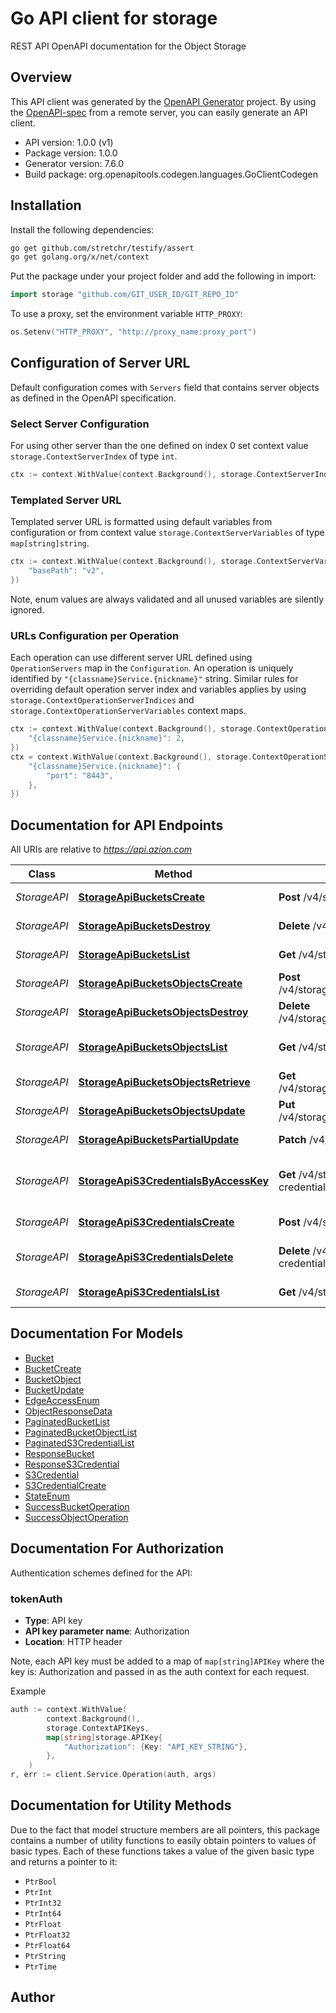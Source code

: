 # Go API client for storage

REST API OpenAPI documentation for the Object Storage

## Overview
This API client was generated by the [OpenAPI Generator](https://openapi-generator.tech) project.  By using the [OpenAPI-spec](https://www.openapis.org/) from a remote server, you can easily generate an API client.

- API version: 1.0.0 (v1)
- Package version: 1.0.0
- Generator version: 7.6.0
- Build package: org.openapitools.codegen.languages.GoClientCodegen

## Installation

Install the following dependencies:

```sh
go get github.com/stretchr/testify/assert
go get golang.org/x/net/context
```

Put the package under your project folder and add the following in import:

```go
import storage "github.com/GIT_USER_ID/GIT_REPO_ID"
```

To use a proxy, set the environment variable `HTTP_PROXY`:

```go
os.Setenv("HTTP_PROXY", "http://proxy_name:proxy_port")
```

## Configuration of Server URL

Default configuration comes with `Servers` field that contains server objects as defined in the OpenAPI specification.

### Select Server Configuration

For using other server than the one defined on index 0 set context value `storage.ContextServerIndex` of type `int`.

```go
ctx := context.WithValue(context.Background(), storage.ContextServerIndex, 1)
```

### Templated Server URL

Templated server URL is formatted using default variables from configuration or from context value `storage.ContextServerVariables` of type `map[string]string`.

```go
ctx := context.WithValue(context.Background(), storage.ContextServerVariables, map[string]string{
	"basePath": "v2",
})
```

Note, enum values are always validated and all unused variables are silently ignored.

### URLs Configuration per Operation

Each operation can use different server URL defined using `OperationServers` map in the `Configuration`.
An operation is uniquely identified by `"{classname}Service.{nickname}"` string.
Similar rules for overriding default operation server index and variables applies by using `storage.ContextOperationServerIndices` and `storage.ContextOperationServerVariables` context maps.

```go
ctx := context.WithValue(context.Background(), storage.ContextOperationServerIndices, map[string]int{
	"{classname}Service.{nickname}": 2,
})
ctx = context.WithValue(context.Background(), storage.ContextOperationServerVariables, map[string]map[string]string{
	"{classname}Service.{nickname}": {
		"port": "8443",
	},
})
```

## Documentation for API Endpoints

All URIs are relative to *https://api.azion.com*

Class | Method | HTTP request | Description
------------ | ------------- | ------------- | -------------
*StorageAPI* | [**StorageApiBucketsCreate**](docs/StorageAPI.md#storageapibucketscreate) | **Post** /v4/storage/buckets | Create a new bucket
*StorageAPI* | [**StorageApiBucketsDestroy**](docs/StorageAPI.md#storageapibucketsdestroy) | **Delete** /v4/storage/buckets/{name} | Delete a bucket
*StorageAPI* | [**StorageApiBucketsList**](docs/StorageAPI.md#storageapibucketslist) | **Get** /v4/storage/buckets | List buckets
*StorageAPI* | [**StorageApiBucketsObjectsCreate**](docs/StorageAPI.md#storageapibucketsobjectscreate) | **Post** /v4/storage/buckets/{bucket_name}/objects/{object_key} | Create new object key
*StorageAPI* | [**StorageApiBucketsObjectsDestroy**](docs/StorageAPI.md#storageapibucketsobjectsdestroy) | **Delete** /v4/storage/buckets/{bucket_name}/objects/{object_key} | Delete object key
*StorageAPI* | [**StorageApiBucketsObjectsList**](docs/StorageAPI.md#storageapibucketsobjectslist) | **Get** /v4/storage/buckets/{bucket_name}/objects | List buckets objects
*StorageAPI* | [**StorageApiBucketsObjectsRetrieve**](docs/StorageAPI.md#storageapibucketsobjectsretrieve) | **Get** /v4/storage/buckets/{bucket_name}/objects/{object_key} | Download object
*StorageAPI* | [**StorageApiBucketsObjectsUpdate**](docs/StorageAPI.md#storageapibucketsobjectsupdate) | **Put** /v4/storage/buckets/{bucket_name}/objects/{object_key} | Update the object key
*StorageAPI* | [**StorageApiBucketsPartialUpdate**](docs/StorageAPI.md#storageapibucketspartialupdate) | **Patch** /v4/storage/buckets/{name} | Update bucket info
*StorageAPI* | [**StorageApiS3CredentialsByAccessKey**](docs/StorageAPI.md#storageapis3credentialsbyaccesskey) | **Get** /v4/storage/s3-credentials/{s3_credential_access_key} | get by s3 credentials by access key
*StorageAPI* | [**StorageApiS3CredentialsCreate**](docs/StorageAPI.md#storageapis3credentialscreate) | **Post** /v4/storage/s3-credentials | create s3 credentials
*StorageAPI* | [**StorageApiS3CredentialsDelete**](docs/StorageAPI.md#storageapis3credentialsdelete) | **Delete** /v4/storage/s3-credentials/{s3_credential_access_key} | delete by s3 credentials
*StorageAPI* | [**StorageApiS3CredentialsList**](docs/StorageAPI.md#storageapis3credentialslist) | **Get** /v4/storage/s3-credentials | List s3 credentials


## Documentation For Models

 - [Bucket](docs/Bucket.md)
 - [BucketCreate](docs/BucketCreate.md)
 - [BucketObject](docs/BucketObject.md)
 - [BucketUpdate](docs/BucketUpdate.md)
 - [EdgeAccessEnum](docs/EdgeAccessEnum.md)
 - [ObjectResponseData](docs/ObjectResponseData.md)
 - [PaginatedBucketList](docs/PaginatedBucketList.md)
 - [PaginatedBucketObjectList](docs/PaginatedBucketObjectList.md)
 - [PaginatedS3CredentialList](docs/PaginatedS3CredentialList.md)
 - [ResponseBucket](docs/ResponseBucket.md)
 - [ResponseS3Credential](docs/ResponseS3Credential.md)
 - [S3Credential](docs/S3Credential.md)
 - [S3CredentialCreate](docs/S3CredentialCreate.md)
 - [StateEnum](docs/StateEnum.md)
 - [SuccessBucketOperation](docs/SuccessBucketOperation.md)
 - [SuccessObjectOperation](docs/SuccessObjectOperation.md)


## Documentation For Authorization


Authentication schemes defined for the API:
### tokenAuth

- **Type**: API key
- **API key parameter name**: Authorization
- **Location**: HTTP header

Note, each API key must be added to a map of `map[string]APIKey` where the key is: Authorization and passed in as the auth context for each request.

Example

```go
auth := context.WithValue(
		context.Background(),
		storage.ContextAPIKeys,
		map[string]storage.APIKey{
			"Authorization": {Key: "API_KEY_STRING"},
		},
	)
r, err := client.Service.Operation(auth, args)
```


## Documentation for Utility Methods

Due to the fact that model structure members are all pointers, this package contains
a number of utility functions to easily obtain pointers to values of basic types.
Each of these functions takes a value of the given basic type and returns a pointer to it:

* `PtrBool`
* `PtrInt`
* `PtrInt32`
* `PtrInt64`
* `PtrFloat`
* `PtrFloat32`
* `PtrFloat64`
* `PtrString`
* `PtrTime`

## Author



